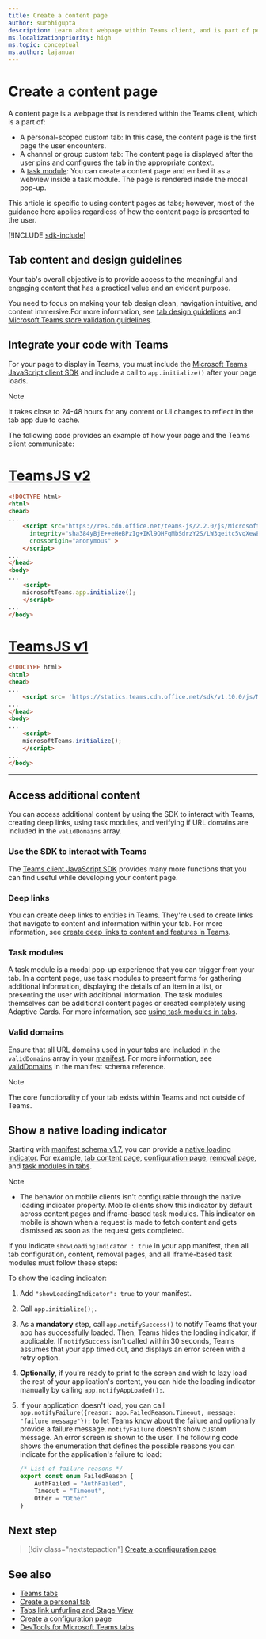```yaml
---
title: Create a content page
author: surbhigupta
description: Learn about webpage within Teams client, and is part of personal, channel, or group custom tab. Create content page and embed it as webview inside task module.
ms.localizationpriority: high
ms.topic: conceptual
ms.author: lajanuar
---
```


# Create a content page

A content page is a webpage that is rendered within the Teams client, which is a part of:

* A personal-scoped custom tab: In this case, the content page is the first page the user encounters.
* A channel or group custom tab: The content page is displayed after the user pins and configures the tab in the appropriate context.
* A [task module](~/task-modules-and-cards/what-are-task-modules.md): You can create a content page and embed it as a webview inside a task module. The page is rendered inside the modal pop-up.

This article is specific to using content pages as tabs; however, most of the guidance here applies regardless of how the content page is presented to the user.

[!INCLUDE [sdk-include](~/includes/sdk-include.md)]

## Tab content and design guidelines

Your tab's overall objective is to provide access to the meaningful and engaging content that has a practical value and an evident purpose.

You need to focus on making your tab design clean, navigation intuitive, and content immersive.For more information, see [tab design guidelines](~/tabs/design/tabs.md) and [Microsoft Teams store validation guidelines](~/concepts/deploy-and-publish/appsource/prepare/teams-store-validation-guidelines.md).

## Integrate your code with Teams

For your page to display in Teams, you must include the [Microsoft Teams JavaScript client SDK](/javascript/api/overview/msteams-client?view=msteams-client-js-latest&preserve-view=true) and include a call to `app.initialize()` after your page loads.

> [!NOTE]
> It takes close to 24-48 hours for any content or UI changes to reflect in the tab app due to cache.

The following code provides an example of how your page and the Teams client communicate:

# [TeamsJS v2](#tab/teamsjs-v2)

```html
<!DOCTYPE html>
<html>
<head>
...
    <script src="https://res.cdn.office.net/teams-js/2.2.0/js/MicrosoftTeams.min.js" 
      integrity="sha384yBjE++eHeBPzIg+IKl9OHFqMbSdrzY2S/LW3qeitc5vqXewEYRWegByWzBN/chRh" 
      crossorigin="anonymous" >
    </script>
...
</head>
<body>
...
    <script>
    microsoftTeams.app.initialize();
    </script>
...
</body>
```

# [TeamsJS v1](#tab/teamsjs-v1)

```html
<!DOCTYPE html>
<html>
<head>
...
    <script src= 'https://statics.teams.cdn.office.net/sdk/v1.10.0/js/MicrosoftTeams.min.js'></script>
...
</head>
<body>
...
    <script>
    microsoftTeams.initialize();
    </script>
...
</body>
```

***

## Access additional content

You can access additional content by using the SDK to interact with Teams, creating deep links, using task modules, and verifying if URL domains are included in the `validDomains` array.

### Use the SDK to interact with Teams

The [Teams client JavaScript SDK](~/tabs/how-to/using-teams-client-sdk.md) provides many more functions that you can find useful while developing your content page.

### Deep links

You can create deep links to entities in Teams. They're used to create links that navigate to content and information within your tab. For more information, see [create deep links to content and features in Teams](~/concepts/build-and-test/deep-links.md).

### Task modules

A task module is a modal pop-up experience that you can trigger from your tab. In a content page, use task modules to present forms for gathering additional information, displaying the details of an item in a list, or presenting the user with additional information. The task modules themselves can be additional content pages or created completely using Adaptive Cards. For more information, see [using task modules in tabs](~/task-modules-and-cards/task-modules/task-modules-tabs.md).

### Valid domains

Ensure that all URL domains used in your tabs are included in the `validDomains` array in your [manifest](~/concepts/build-and-test/apps-package.md). For more information, see [validDomains](~/resources/schema/manifest-schema.md#validdomains) in the manifest schema reference.

> [!NOTE]
> The core functionality of your tab exists within Teams and not outside of Teams.

## Show a native loading indicator

Starting with [manifest schema v1.7](../../../resources/schema/manifest-schema.md), you can provide a [native loading indicator](../../../resources/schema/manifest-schema.md#showloadingindicator). For example, [tab content page](#integrate-your-code-with-teams), [configuration page](configuration-page.md), [removal page](removal-page.md), and [task modules in tabs](../../../task-modules-and-cards/task-modules/task-modules-tabs.md).

> [!NOTE]
>
> * The behavior on mobile clients isn't configurable through the native loading indicator property. Mobile clients show this indicator by default across content pages and iframe-based task modules. This indicator on mobile is shown when a request is made to fetch content and gets dismissed as soon as the request gets completed.

If you indicate `showLoadingIndicator : true`  in your app manifest, then all tab configuration, content, removal pages, and all iframe-based task modules must follow these steps:

To show the loading indicator:

1. Add `"showLoadingIndicator": true` to your manifest.
1. Call `app.initialize();`.
1. As a **mandatory** step, call `app.notifySuccess()` to notify Teams that your app has successfully loaded. Then, Teams hides the loading indicator, if applicable. If `notifySuccess`  isn't called within 30 seconds, Teams assumes that your app timed out, and displays an error screen with a retry option.
1. **Optionally**, if you're ready to print to the screen and wish to lazy load the rest of your application's content, you can hide the loading indicator manually by calling `app.notifyAppLoaded();`.
1. If your application doesn't load, you can call `app.notifyFailure({reason: app.FailedReason.Timeout, message: "failure message"});` to let Teams know about the failure and optionally provide a failure message. `notifyFailure` doesn't show custom message. An error screen is shown to the user. The following code shows the enumeration that defines the possible reasons you can indicate for the application's failure to load:

    ```typescript
    /* List of failure reasons */
    export const enum FailedReason {
        AuthFailed = "AuthFailed",
        Timeout = "Timeout",
        Other = "Other"
    }
    ```

## Next step

> [!div class="nextstepaction"]
> [Create a configuration page](~/tabs/how-to/create-tab-pages/configuration-page.md)

## See also

* [Teams tabs](~/tabs/what-are-tabs.md)
* [Create a personal tab](~/tabs/how-to/create-personal-tab.md)
* [Tabs link unfurling and Stage View](~/tabs/tabs-link-unfurling.md)
* [Create a configuration page](~/tabs/how-to/create-tab-pages/configuration-page.md)
* [DevTools for Microsoft Teams tabs](~/tabs/how-to/developer-tools.md)
